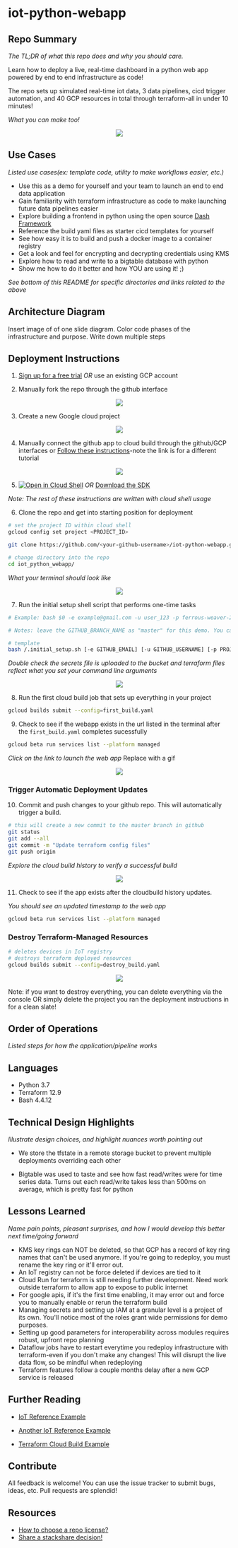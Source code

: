 # iot-python-webapp

## Repo Summary

_The TL;DR of what this repo does and why you should care._

Learn how to deploy a live, real-time dashboard in a python web app powered by end to end infrastructure as code!

The repo sets up simulated real-time iot data, 3 data pipelines, cicd trigger automation, and 40 GCP resources in total through terraform-all in under 10 minutes!

_What you can make too!_

<p align="center">
  <img src="https://github.com/sungchun12/iot-python-webapp/blob/branch/documentation/live-webapp-demo.gif">
</p>

## Use Cases

_Listed use cases(ex: template code, utility to make workflows easier, etc.)_

- Use this as a demo for yourself and your team to launch an end to end data application
- Gain familiarity with terraform infrastructure as code to make launching future data pipelines easier
- Explore building a frontend in python using the open source [Dash Framework](https://plot.ly/dash/)
- Reference the build yaml files as starter cicd templates for yourself
- See how easy it is to build and push a docker image to a container registry
- Get a look and feel for encrypting and decrypting credentials using KMS
- Explore how to read and write to a bigtable database with python
- Show me how to do it better and how YOU are using it! ;)

_See bottom of this README for specific directories and links related to the above_

## Architecture Diagram

Insert image of of one slide diagram. Color code phases of the infrastructure and purpose.
Write down multiple steps

## Deployment Instructions

1. [Sign up for a free trial](https://cloud.google.com/free/?hl=ar) _OR_ use an existing GCP account

2. Manually fork the repo through the github interface

<p align="center">
  <img src="https://github.com/sungchun12/iot-python-webapp/blob/documentation/documentation/fork-git-repo.png">
</p>

3. Create a new Google cloud project

<p align="center">
  <img src="https://github.com/sungchun12/iot-python-webapp/blob/documentation/documentation/create-gcp-project.gif">
</p>

4. Manually connect the github app to cloud build through the github/GCP interfaces or [Follow these instructions](https://cloud.google.com/solutions/managing-infrastructure-as-code#directly_connecting_cloud_build_to_your_github_repository)-note the link is for a different tutorial

<p align="center">
  <img src="https://github.com/sungchun12/iot-python-webapp/blob/documentation/documentation/connect-cloudbuild-to-github.gif">
</p>

5. [![Open in Cloud Shell](http://gstatic.com/cloudssh/images/open-btn.png)](https://console.cloud.google.com/cloudshell/editor) _OR_ [Download the SDK](https://cloud.google.com/sdk/docs/quickstarts)

_Note: The rest of these instructions are written with cloud shell usage_

6. Clone the repo and get into starting position for deployment

```bash
# set the project ID within cloud shell
gcloud config set project <PROJECT_ID>

git clone https://github.com/<your-github-username>/iot-python-webapp.git

# change directory into the repo
cd iot_python_webapp/
```

_What your terminal should look like_

<p align="center">
  <img src="https://github.com/sungchun12/iot-python-webapp/blob/documentation/documentation/verify-git-clone.png">
</p>

7. Run the initial setup shell script that performs one-time tasks

```bash
# Example: bash $0 -e example@gmail.com -u user_123 -p ferrous-weaver-256122 -s demo-service-account -g gcp_signup_name_3 -b master

# Notes: leave the GITHUB_BRANCH_NAME as "master" for this demo. You can find the GCP_USERNAME for your project in the cloud shell terminal before the "@" "realsww123@cloudshell"

# template
bash /.initial_setup.sh [-e GITHUB_EMAIL] [-u GITHUB_USERNAME] [-p PROJECT_ID] [-s SERVICE_ACCOUNT_NAME] [-g GCP_USERNAME] [-b GITHUB_BRANCH_NAME]
```

_Double check the secrets file is uploaded to the bucket and terraform files reflect what you set your command line arguments_

<p align="center">
  <img src="https://github.com/sungchun12/iot-python-webapp/blob/documentation/documentation/verify-initial-setup.png">
</p>

8. Run the first cloud build job that sets up everything in your project

```bash
gcloud builds submit --config=first_build.yaml
```

9. Check to see if the webapp exists in the url listed in the terminal after the `first_build.yaml` completes sucessfully

```bash
gcloud beta run services list --platform managed
```

_Click on the link to launch the web app_
Replace with a gif

<p align="center">
  <img src="https://github.com/sungchun12/iot-python-webapp/blob/documentation/documentation/first-build-success.png">
</p>

### Trigger Automatic Deployment Updates

10. Commit and push changes to your github repo. This will automatically trigger a build.

```bash
# this will create a new commit to the master branch in github
git status
git add --all
git commit -m "Update terraform config files"
git push origin
```

_Explore the cloud build history to verify a successful build_

<p align="center">
  <img src="https://github.com/sungchun12/iot-python-webapp/blob/documentation/documentation/trigger-build-example.gif">
</p>

11. Check to see if the app exists after the cloudbuild history updates.

_You should see an updated timestamp to the web app_

```bash
gcloud beta run services list --platform managed
```

### Destroy Terraform-Managed Resources

```bash
# deletes devices in IoT registry
# destroys terraform deployed resources
gcloud builds submit --config=destroy_build.yaml
```

<p align="center">
  <img src="https://github.com/sungchun12/iot-python-webapp/blob/documentation/documentation/destroy-build-example.gif">
</p>

Note: if you want to destroy everything, you can delete everything via the console OR simply delete the project you ran the deployment instructions in for a clean slate!

## Order of Operations

_Listed steps for how the application/pipeline works_

## Languages

- Python 3.7
- Terraform 12.9
- Bash 4.4.12

## Technical Design Highlights

_Illustrate design choices, and highlight nuances worth pointing out_

- We store the tfstate in a remote storage bucket to prevent multiple deployments overriding each other

- Bigtable was used to taste and see how fast read/writes were for time series data. Turns out each read/write takes less than 500ms on average, which is pretty fast for python

## Lessons Learned

_Name pain points, pleasant surprises, and how I would develop this better next time/going forward_

- KMS key rings can NOT be deleted, so that GCP has a record of key ring names that can't be used anymore. If you're going to redeploy, you must rename the key ring or it'll error out.
- An IoT registry can not be force deleted if devices are tied to it
- Cloud Run for terraform is still needing further development. Need work outside terraform to allow app to expose to public internet
- For google apis, if it's the first time enabling, it may error out and force you to manually enable or rerun the terraform build
- Managing secrets and setting up IAM at a granular level is a project of its own. You'll notice most of the roles grant wide permissions for demo purposes.
- Setting up good parameters for interoperability across modules requires robust, upfront repo planning
- Dataflow jobs have to restart everytime you redeploy infrastructure with terraform-even if you don't make any changes! This will disrupt the live data flow, so be mindful when redeploying
- Terraform features follow a couple months delay after a new GCP service is released

## Further Reading

- [IoT Reference Example](https://github.com/GoogleCloudPlatform/professional-services/tree/master/examples/iot-nirvana)

- [Another IoT Reference Example](https://cloud.google.com/solutions/designing-connected-vehicle-platform)

- [Terraform Cloud Build Example](https://github.com/GoogleCloudPlatform/solutions-terraform-cloudbuild-gitops)

## Contribute

All feedback is welcome! You can use the issue tracker to submit bugs, ideas, etc. Pull requests are splendid!

## Resources

- [How to choose a repo license?](https://choosealicense.com/)
- [Share a stackshare decision!](https://stackshare.io/sungchun12/my-stack)
